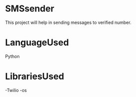 # SMSsender
This project will help in sending messages to verified number.

# LanguageUsed
Python
 
# LibrariesUsed
-Twilio
-os


